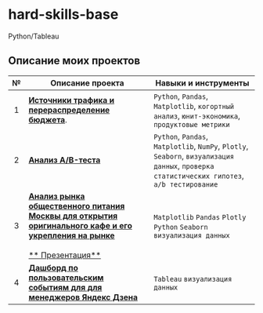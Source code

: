 # hard-skills-base
Python/Tableau
## Описание моих проектов 
**№** |**Описание проекта** |**Навыки и инструменты**
:-----------:|----------|------------------------  
1|[**Источники трафика и перераспределение бюджета**](https://github.com/bilberrypancake/hard-skills-base/blob/main/5_%20Расчет%20метрик.ipynb).| `Python`, `Pandas`, `Matplotlib`, `когортный анализ`, `юнит-экономика`, `продуктовые метрики`
2|[**Анализ A/B-теста**](https://github.com/bilberrypancake/hard-skills-base/blob/main/6_Проверка%20гипотез%20и%20АБ%20тестирование.ipynb) |`Python`, `Pandas`, `Matplotlib`, `NumPy`,  `Plotly`, `Seaborn`, `визуализация данных`, `проверка статистических гипотез`, ` a/b тестирование`
3|[**Анализ рынка общественного питания Москвы для открытия оригинального кафе и его укрепления на рынке**](https://github.com/bilberrypancake/hard-skills-base/blob/main/7_Работа%20с%20визуализацией.ipynb)<br> <br>[** Презентация**](https://www.canva.com/design/DAEfzG_zLZ4/IZnqQK6uBGQMquRui1GWdw/view?utm_content=DAEfzG_zLZ4&utm_campaign=designshare&utm_medium=link&utm_source=publishsharelink)|`Matplotlib` `Pandas` `Plotly` `Python` `Seaborn` `визуализация данных`
4|[**Дашборд по пользовательским событиям для для менеджеров Яндекс Дзена**](https://public.tableau.com/app/profile/boldyreva.tatyana/viz/PIECHART_16257486299630/sheet4)<br> |`Tableau` `визуализация данных`

